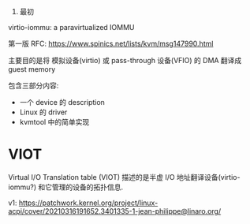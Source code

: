 
1. 最初

virtio-iommu: a paravirtualized IOMMU

第一版 RFC: https://www.spinics.net/lists/kvm/msg147990.html

主要目的是将 模拟设备(virtio) 或 pass-through 设备(VFIO) 的 DMA 翻译成 guest memory

包含三部分内容:

* 一个 device 的 description
* Linux 的 driver
* kvmtool 中的简单实现



# VIOT

Virtual I/O Translation table (VIOT) 描述的是半虚 I/O 地址翻译设备(virtio-iommu?) 和它管理的设备的拓扑信息.

v1: https://patchwork.kernel.org/project/linux-acpi/cover/20210316191652.3401335-1-jean-philippe@linaro.org/



